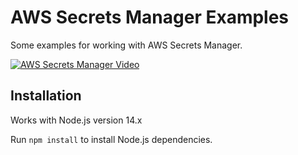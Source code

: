 # AWS Secrets Manager Examples

Some examples for working with AWS Secrets Manager.

[![AWS Secrets Manager Video](https://img.youtube.com/vi/mW5JW-xPiE8/0.jpg)](https://www.youtube.com/watch?v=mW5JW-xPiE8)

## Installation

Works with Node.js version 14.x

Run `npm install` to install Node.js dependencies.

